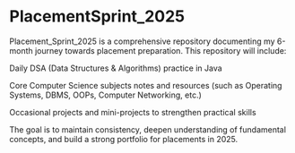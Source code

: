 # PlacementSprint_2025
Placement_Sprint_2025 is a comprehensive repository documenting my 6-month journey towards placement preparation.
This repository will include:

Daily DSA (Data Structures & Algorithms) practice in Java

Core Computer Science subjects notes and resources (such as Operating Systems, DBMS, OOPs, Computer Networking, etc.)

Occasional projects and mini-projects to strengthen practical skills

The goal is to maintain consistency, deepen understanding of fundamental concepts, and build a strong portfolio for placements in 2025.
